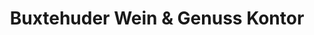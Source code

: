 ---
title: "Buxtehuder Wein & Genuss Kontor"
url: /buxtehude/buxtehuder-wein-und-genuss-kontor/
shop: Wein
---